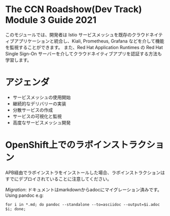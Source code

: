 The CCN Roadshow(Dev Track) Module 3 Guide 2021
===
このモジュールでは、開発者は Istio サービスメッシュを既存のクラウドネイティブアプリケーションと統合し、Kiali, Prometheus, Grafana などを介して機能を監視することができます。
また、Red Hat Application Runtimes の Red Hat Single Sign-On サーバーを介してクラウドネイティブアプリを認証する方法も学習します。

アジェンダ
===
* サービスメッシュの使用開始
* 継続的なデリバリーの実装
* 分散サービスの作成
* サービスの可視化と監視
* 高度なサービスメッシュ開発

OpenShift上でのラボインストラクション
===

APB経由でラボインストラをインストールした場合、ラボインストラクションはすでにデプロイされていることに注意してください。

_Migration_: ドキュメントはmarkdownからadocにマイグレーション済みです。 
Using pandoc e.g: 
``` 
for i in *.md; do pandoc --standalone --to=asciidoc --output=$i.adoc $i; done;
```